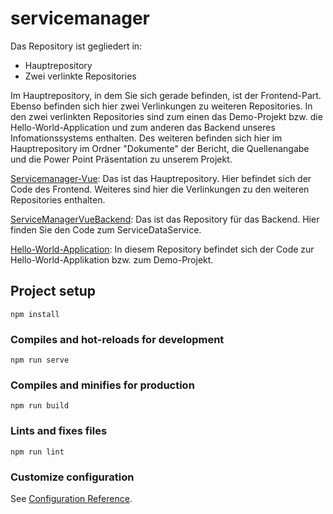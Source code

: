 # servicemanager

Das Repository ist gegliedert in:
- Hauptrepository
- Zwei verlinkte Repositories

Im Hauptrepository, in dem Sie sich gerade befinden, ist der Frontend-Part. Ebenso befinden sich hier zwei Verlinkungen zu weiteren Repositories. In den zwei verlinkten Repositories sind zum einen das Demo-Projekt bzw. die Hello-World-Application und zum anderen das Backend unseres Infomationssystems enthalten. Des weiteren befinden sich hier im Hauptrepository im Ordner "Dokumente" der Bericht, die Quellenangabe und die Power Point Präsentation zu unserem Projekt.

[Servicemanager-Vue](https://github.com/Grubauer/Servicemanager-Vue): Das ist das Hauptrepository. Hier befindet sich der Code des Frontend. Weiteres sind hier die Verlinkungen zu den weiteren Repositories enthalten.

[ServiceManagerVueBackend](https://github.com/aedinger16/ServiceManagerVueBackend/tree/bad652247bbafff17e311eed29475e108e9377ee): Das ist das Repository für das Backend. Hier finden Sie den Code zum ServiceDataService.

[Hello-World-Application](https://github.com/Grubauer/Hello-World-Application/tree/9baed64e0f04823bfecf0348d037a2c68d3ebe7d): In diesem Repository befindet sich der Code zur Hello-World-Applikation bzw. zum Demo-Projekt.


## Project setup
```
npm install
```

### Compiles and hot-reloads for development
```
npm run serve
```

### Compiles and minifies for production
```
npm run build
```

### Lints and fixes files
```
npm run lint
```

### Customize configuration
See [Configuration Reference](https://cli.vuejs.org/config/).
